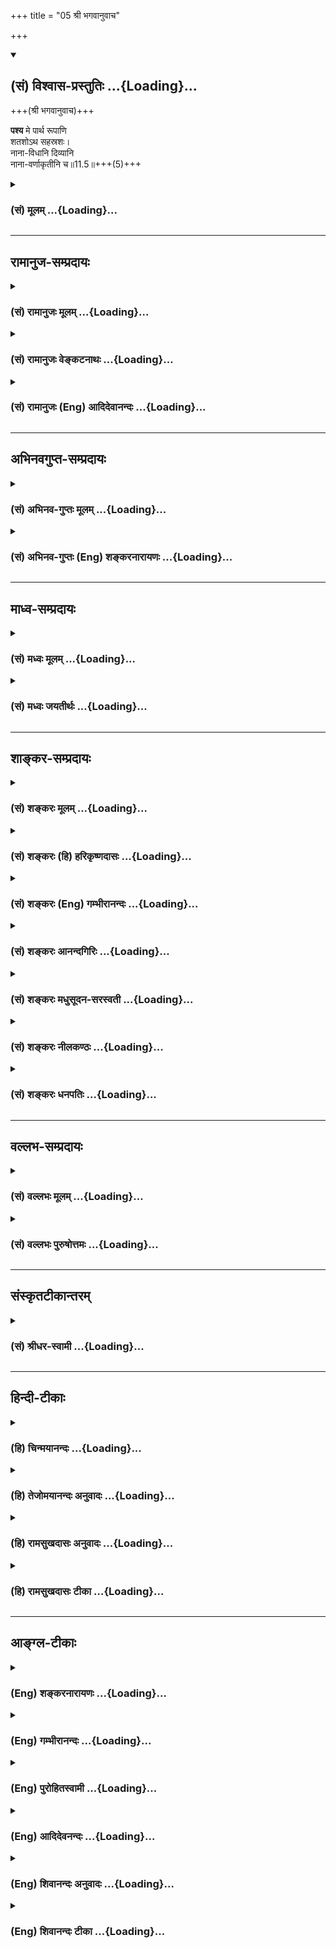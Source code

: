 +++
title = "05 श्री भगवानुवाच"

+++
<div class="js_include" newlevelforh1="2" title="(सं) विश्वास-प्रस्तुतिः" unfilled url="/mahAbhAratam/vyAsaH/shlokashaH/06-bhIShma-parva/03-bhagavad-gItA-parva/saMskRtam/vishvAsa-prastutiH/11_vishva-rUpa-darshana/05_shrI_bhagavAnuvAc.md">
<details open><summary><h2>(सं) विश्वास-प्रस्तुतिः ...{Loading}...</h2></summary>

+++(श्री भगवानुवाच)+++

**पश्य** मे पार्थ रूपाणि  
शतशोऽथ सहस्रशः।  
नाना-विधानि दिव्यानि  
नाना-वर्णाकृतीनि च॥11.5॥+++(5)+++
</details>
</div>
<div class="js_include collapsed" newlevelforh1="3" title="(सं) मूलम्" unfilled url="/mahAbhAratam/vyAsaH/shlokashaH/06-bhIShma-parva/03-bhagavad-gItA-parva/saMskRtam/mUlam/11_vishva-rUpa-darshana/05_shrI_bhagavAnuvAc.md">
<details><summary><h3>(सं) मूलम् ...{Loading}...</h3></summary>

श्री भगवानुवाच  
पश्य मे पार्थ रूपाणि शतशोऽथ सहस्रशः।  
नानाविधानि दिव्यानि नानावर्णाकृतीनि च।।11.5।।
</details>
</div>


_________________
## रामानुज-सम्प्रदायः
<div class="js_include collapsed" newlevelforh1="3" title="(सं) रामानुजः मूलम्" unfilled url="/mahAbhAratam/vyAsaH/shlokashaH/06-bhIShma-parva/03-bhagavad-gItA-parva/saMskRtam/rAmAnujaH/mUlam/11_vishva-rUpa-darshana/05_shrI_bhagavAnuvAc.md">
<details><summary><h3>(सं) रामानुजः मूलम् ...{Loading}...</h3></summary>

।।11.5।। श्री भगवानुवाच -- **पश्य मे** सर्वाश्रयाणि **रूपाणि अथ शतशः
सहस्रशः** च **नानाविधानि** नानाप्रकाराणि **दिव्यानि** अप्राकृतानि
**नानावर्णाकृतीनि** शुक्लकृष्णादिनानावर्णानि नानाकाराणि **च** पश्य।

</details>
</div>
<div class="js_include collapsed" newlevelforh1="3" title="(सं) रामानुजः वेङ्कटनाथः" unfilled url="/mahAbhAratam/vyAsaH/shlokashaH/06-bhIShma-parva/03-bhagavad-gItA-parva/saMskRtam/rAmAnujaH/venkaTanAthaH/11_vishva-rUpa-darshana/05_shrI_bhagavAnuvAc.md">
<details><summary><h3>(सं) रामानुजः वेङ्कटनाथः ...{Loading}...</h3></summary>

  
  
।।11.5।। अर्जुनस्य भगवत आत्मप्रदर्शने हेतुं
प्रश्नादिप्रकारफलितमवस्थाविशेषं दर्शयन्पश्य इत्यादिभगवद्वाक्यस्य
सङ्गतिमाहएवमिति। वक्ष्यमाणप्रकारमनुसन्धायाहसर्वाश्रयाणीति।
बहुव्रीहित्वान्नपुंसकत्वम्। आदित्यमण्डलादीन्यनन्तान्यधिकरणानि। यद्वा;
आश्रयशब्द उपचाराद्विवक्षाभेदेन वा आश्रितपरः। शतशः सहस्रशश्चेत्यनेन
परव्यूहविभवाद्यवच्छेदक्रोडीकृतानन्ताप्राकृतविग्रहवत्त्वं दर्शितम्।
यदेकादित्यमण्डलवर्ति रूपं;
तत्समानमनन्तब्रह्माण्डेष्वादित्यमण्डलवर्त्यसङ्ख्यातं रूपम्। एवं
श्रीविश्वरूपादिरूपान्तरेष्वपि। रूपं रूपं प्रतिरूपः \[कठो.5।910\]
इत्यादिश्रुत्याऽयमप्यर्थो विवक्षित इति केचित्। यथा द्रक्ष्यसि; तथा
करिष्यामीत्यभिप्रायेण पश्येत्युक्तिः। नानाविधानि इत्यनेन
प्रत्येकंभूषणायुधलाञ्छनभुजसङ्ख्यादिप्रकारविशेषानन्त्यमत्र
विवक्षितमित्याह -- नानाप्रकाराणीति। अप्राकृतानीति -- अत्र दिव्यशब्देन
दिवि वर्तमानत्वादिकं न विवक्षितं; पृथिव्यादिव्याप्तेरपि
वक्ष्यमाणत्वात्,द्रव्यवैलक्षण्यं चावश्यवक्तव्यमित्यभिप्रायः।
वासुदेवादिषु चतुर्षु युगभेदेन सितरक्तपीतकृष्णरूपपरिवृत्तेरवतारान्तरेषु च
तत्तत्फलार्थिध्यानानुगुण्याच्च नानावर्णत्वम्। आकृतिशब्देन
सुरनरतिर्यगादिसमानसंस्थानविशेषो विवक्षित इत्यभिप्रायेणाह --
नानाकाराणीति।  
  

</details>
</div>
<div class="js_include collapsed" newlevelforh1="3" title="(सं) रामानुजः (Eng) आदिदेवानन्दः" unfilled url="/mahAbhAratam/vyAsaH/shlokashaH/06-bhIShma-parva/03-bhagavad-gItA-parva/saMskRtam/rAmAnujaH/english/AdidevAnandaH/11_vishva-rUpa-darshana/05_shrI_bhagavAnuvAc.md">
<details><summary><h3>(सं) रामानुजः (Eng) आदिदेवानन्दः ...{Loading}...</h3></summary>

11.5 The Lord said Behold My forms which are the foundation of all,
hundreds upon thousands, varied and possessing manifold modes. They are divine, i.e., supernatural. They are multi-formed and multi-coloured like white, black etc. And they are of varied configurations. Behold that form!

</details>
</div>


_________________
## अभिनवगुप्त-सम्प्रदायः
<div class="js_include collapsed" newlevelforh1="3" title="(सं) अभिनव-गुप्तः मूलम्" unfilled url="/mahAbhAratam/vyAsaH/shlokashaH/06-bhIShma-parva/03-bhagavad-gItA-parva/saMskRtam/abhinava-guptaH/mUlam/11_vishva-rUpa-darshana/05_shrI_bhagavAnuvAc.md">
<details><summary><h3>(सं) अभिनव-गुप्तः मूलम् ...{Loading}...</h3></summary>

।।11.5।। No commentary.  
  

</details>
</div>
<div class="js_include collapsed" newlevelforh1="3" title="(सं) अभिनव-गुप्तः (Eng) शङ्करनारायणः" unfilled url="/mahAbhAratam/vyAsaH/shlokashaH/06-bhIShma-parva/03-bhagavad-gItA-parva/saMskRtam/abhinava-guptaH/english/shankaranArAyaNaH/11_vishva-rUpa-darshana/05_shrI_bhagavAnuvAc.md">
<details><summary><h3>(सं) अभिनव-गुप्तः (Eng) शङ्करनारायणः ...{Loading}...</h3></summary>

11.5 Sri Abhinavagupta did not comment upon this sloka.

</details>
</div>


_________________
## माध्व-सम्प्रदायः
<div class="js_include collapsed" newlevelforh1="3" title="(सं) मध्वः मूलम्" unfilled url="/mahAbhAratam/vyAsaH/shlokashaH/06-bhIShma-parva/03-bhagavad-gItA-parva/saMskRtam/madhvaH/mUlam/11_vishva-rUpa-darshana/05_shrI_bhagavAnuvAc.md">
<details><summary><h3>(सं) मध्वः मूलम् ...{Loading}...</h3></summary>

।।11.5।। Sri Madhvacharya did not comment on this sloka.,

</details>
</div>
<div class="js_include collapsed" newlevelforh1="3" title="(सं) मध्वः जयतीर्थः" unfilled url="/mahAbhAratam/vyAsaH/shlokashaH/06-bhIShma-parva/03-bhagavad-gItA-parva/saMskRtam/madhvaH/jayatIrthaH/11_vishva-rUpa-darshana/05_shrI_bhagavAnuvAc.md">
<details><summary><h3>(सं) मध्वः जयतीर्थः ...{Loading}...</h3></summary>

।।11.5।। Sri Jayatirtha did not comment on this sloka.  
  

</details>
</div>


_________________
## शाङ्कर-सम्प्रदायः
<div class="js_include collapsed" newlevelforh1="3" title="(सं) शङ्करः मूलम्" unfilled url="/mahAbhAratam/vyAsaH/shlokashaH/06-bhIShma-parva/03-bhagavad-gItA-parva/saMskRtam/shankaraH/mUlam/11_vishva-rUpa-darshana/05_shrI_bhagavAnuvAc.md">
<details><summary><h3>(सं) शङ्करः मूलम् ...{Loading}...</h3></summary>

।।11.5।। --,**पश्य मे पार्थ; रूपाणि शतशः** अथ सहस्रशः; अनेकशः इत्यर्थः।
तानि च **नानाविधानि** अनेकप्रकाराणि दिवि भवानि **दिव्यानि** अप्राकृतानि
**नानावर्णाकृतीनि** च नाना विलक्षणाः नीलपीतादिप्रकाराः वर्णाः तथा
आकृतयश्च अवयवसंस्थानविशेषाः येषां रूपाणां तानि नानावर्णाकृतीनि च।।

</details>
</div>
<div class="js_include collapsed" newlevelforh1="3" title="(सं) शङ्करः (हि) हरिकृष्णदासः" unfilled url="/mahAbhAratam/vyAsaH/shlokashaH/06-bhIShma-parva/03-bhagavad-gItA-parva/saMskRtam/shankaraH/hindI/harikRShNadAsaH/11_vishva-rUpa-darshana/05_shrI_bhagavAnuvAc.md">
<details><summary><h3>(सं) शङ्करः (हि) हरिकृष्णदासः ...{Loading}...</h3></summary>

।।11.5।। अर्जुन इस प्रकार प्रेरित हुए श्रीभगवान् बोले --, हे पार्थ तू
मेरे सैकड़ोंहजारों अर्थात् अनेकों रूपोंको देख; जो कि नाना प्रकारके
भेदवाले और दिव्य अर्थात् देवलोकमें होनेवाले -- अलौकिक हैं तथा नाना
प्रकारके वर्ण और आकृतिवाले हैं अर्थात् जिनके नील; पीत आदि नाना प्रकारके
वर्ण और अनेक आकारवाले अवयव हैं; ऐसे रूपोंको देख।

</details>
</div>
<div class="js_include collapsed" newlevelforh1="3" title="(सं) शङ्करः (Eng) गम्भीरानन्दः" unfilled url="/mahAbhAratam/vyAsaH/shlokashaH/06-bhIShma-parva/03-bhagavad-gItA-parva/saMskRtam/shankaraH/english/gambhIrAnandaH/11_vishva-rUpa-darshana/05_shrI_bhagavAnuvAc.md">
<details><summary><h3>(सं) शङ्करः (Eng) गम्भीरानन्दः ...{Loading}...</h3></summary>

11.5 O son of Prtha, pasya, behold; me, My; rupani, forms; satasah, in
(their) hundreds; atha, and; sahasrasah, in thousands, i.e. in large
numbers. And they are nana-vidhani, of different kinds; divyani,
celestial, supernatural; and nana-varna-akrtini, of various colours and
shapes-forms which have different (nana) colours (varna) such as blue,
yellow, etc. as also (different) shapes (akrtayah), having their parts
differently arranged.

</details>
</div>
<div class="js_include collapsed" newlevelforh1="3" title="(सं) शङ्करः आनन्दगिरिः" unfilled url="/mahAbhAratam/vyAsaH/shlokashaH/06-bhIShma-parva/03-bhagavad-gItA-parva/saMskRtam/shankaraH/AnandagiriH/11_vishva-rUpa-darshana/05_shrI_bhagavAnuvAc.md">
<details><summary><h3>(सं) शङ्करः आनन्दगिरिः ...{Loading}...</h3></summary>

।।11.5।। अर्जुनमतिभक्तं सखायं प्रार्थितप्रतिश्रवणेनाश्वासयितुमाह --
**एवमिति।**

</details>
</div>
<div class="js_include collapsed" newlevelforh1="3" title="(सं) शङ्करः मधुसूदन-सरस्वती" unfilled url="/mahAbhAratam/vyAsaH/shlokashaH/06-bhIShma-parva/03-bhagavad-gItA-parva/saMskRtam/shankaraH/madhusUdana-sarasvatI/11_vishva-rUpa-darshana/05_shrI_bhagavAnuvAc.md">
<details><summary><h3>(सं) शङ्करः मधुसूदन-सरस्वती ...{Loading}...</h3></summary>

।।11.5।। एवमत्यन्तभक्तेनार्जुनेन प्रार्थितः सन् श्रीभगवानुवाच -- पश्येति।
अत्र क्रमेण श्लोकचतुष्टयेऽपि पश्येत्यावृत्त्यात्यद्भुतरूपाणि
दर्शयिष्यामि त्वं सावधानो भवेत्यर्जुनमभिमुखीकरोति भगवान्। शतशोऽथ सहस्रश
इत्यपरिमितानि। तानि च नानाविधान्यनेकप्रकाराणि दिव्यान्यत्यद्भुतानि नाना
विलक्षणा वर्णा नीलपीतादिप्रकारास्तथा आकृतयश्चावयवसंस्थानविशेषा येषां
तानि नानावर्णाकृतीनि च मम रूपाणि पश्य। अर्हे लोट्। द्रष्टुमर्हो भव हे
पार्थ।

</details>
</div>
<div class="js_include collapsed" newlevelforh1="3" title="(सं) शङ्करः नीलकण्ठः" unfilled url="/mahAbhAratam/vyAsaH/shlokashaH/06-bhIShma-parva/03-bhagavad-gItA-parva/saMskRtam/shankaraH/nIlakaNThaH/11_vishva-rUpa-darshana/05_shrI_bhagavAnuvAc.md">
<details><summary><h3>(सं) शङ्करः नीलकण्ठः ...{Loading}...</h3></summary>

।।11.5।। एवं प्रार्थितः सन् भगवानुवाच -- **पश्येति।** शतश
इत्यादिनानन्तानीत्युक्तम्। नानावर्णानि नानाकृतीनि च।

</details>
</div>
<div class="js_include collapsed" newlevelforh1="3" title="(सं) शङ्करः धनपतिः" unfilled url="/mahAbhAratam/vyAsaH/shlokashaH/06-bhIShma-parva/03-bhagavad-gItA-parva/saMskRtam/shankaraH/dhanapatiH/11_vishva-rUpa-darshana/05_shrI_bhagavAnuvAc.md">
<details><summary><h3>(सं) शङ्करः धनपतिः ...{Loading}...</h3></summary>

।।11.5।। एवं प्रेरितो भगवानुवाच। पश्य मम शतशोऽथ सहस्त्रशः असंख्यातानि
रुपाणि नानाविधानि अनेकप्रकारणि दिव्यानि अप्राकृतानि नाना
नीलपीतादिप्रकारा वर्णस्तथा आकृतयोऽवयवसन्निवेशविशेषा येषां तानि यतस्त्वं
पृथापुत्रः मम प्रेमास्पदः सखा अतः पश्येत द्योतयन् संबोधयति हे पार्थेति।

</details>
</div>


_________________
## वल्लभ-सम्प्रदायः
<div class="js_include collapsed" newlevelforh1="3" title="(सं) वल्लभः मूलम्" unfilled url="/mahAbhAratam/vyAsaH/shlokashaH/06-bhIShma-parva/03-bhagavad-gItA-parva/saMskRtam/vallabhaH/mUlam/11_vishva-rUpa-darshana/05_shrI_bhagavAnuvAc.md">
<details><summary><h3>(सं) वल्लभः मूलम् ...{Loading}...</h3></summary>

।।11.5।। एवं प्रार्थितः सन्नद्भुतमक्षरस्वरूपं दर्शयिष्यन्सावधानो भव
इत्येवं अर्जुनमभिमुखीकरोति पश्येतिचतुर्भिः। पश्य मे पार्थ रूपाणि इति
कूटस्थत्वादक्षरे स्वरूपे बहूनि रूपाणि सन्तीति बहुवचनम्।

</details>
</div>
<div class="js_include collapsed" newlevelforh1="3" title="(सं) वल्लभः पुरुषोत्तमः" unfilled url="/mahAbhAratam/vyAsaH/shlokashaH/06-bhIShma-parva/03-bhagavad-gItA-parva/saMskRtam/vallabhaH/puruShottamaH/11_vishva-rUpa-darshana/05_shrI_bhagavAnuvAc.md">
<details><summary><h3>(सं) वल्लभः पुरुषोत्तमः ...{Loading}...</h3></summary>

  
  
।।11.5।। एवं प्रार्थितः सन् तद्रूपं दर्शयिष्यन्नर्जुनं सावधानं करोति
भगवान् -- पश्येत्यादिचतुर्भिः। हे पार्थ भक्तपुत्र कृपया दर्शयामीति
सम्बोधनम्। अन्यथा पुरुषोत्तमदर्शनतोऽन्यदर्शनेच्छायामेतद्रसानुभवमपि न
कारयेदिति भावः। मे मम शतशः सहस्रशः असङ्ख्यातानि; शतशः सहस्रशः यावदिच्छसि
तावद्वा; नानाविधानि नानाफलकारकाणि रूपाणि यस्य नानाविधान्यपि दिव्यानि
अलौकिकानि क्रीडात्मकानि; न तु प्रदर्शनार्थमेव कृतानि च पुनः तथैव
नानावर्णाकृतीनि नाना अनेके वर्णाः शुक्ललोहितादयः आकृतयः अवयवादिविशेषाश्च
येषां तानि।  
  

</details>
</div>


_________________
## संस्कृतटीकान्तरम्
<div class="js_include collapsed" newlevelforh1="3" title="(सं) श्रीधर-स्वामी" unfilled url="/mahAbhAratam/vyAsaH/shlokashaH/06-bhIShma-parva/03-bhagavad-gItA-parva/saMskRtam/shrIdhara-svAmI/11_vishva-rUpa-darshana/05_shrI_bhagavAnuvAc.md">
<details><summary><h3>(सं) श्रीधर-स्वामी ...{Loading}...</h3></summary>

।।11.5।। एवं प्रार्थितः सन्नत्यद्भुतं रूपं दर्शयिष्यन्सावधानो
भवेत्येवमर्जुनमभिमुखीकरोति **-- श्रीभगवानुवाच।** **पश्येति चतुर्भिः।**
रूपस्यैकत्वेऽपि नानाविधत्वाद्रूपाणीति बहुवचनम्। अपरिमितान्यनेकप्रकाराणि
देव्यान्यलौकिकानि मम रूपाणि पश्य। वर्णाः शुक्लकृष्णादयः।
आकृतयोऽवयवसन्निवेशविशेषाः। नाना अनेकवर्णा आकृतयश्च येषां तानि
नानावर्णाकृतीनि।

</details>
</div>


_________________
## हिन्दी-टीकाः
<div class="js_include collapsed" newlevelforh1="3" title="(हि) चिन्मयानन्दः" unfilled url="/mahAbhAratam/vyAsaH/shlokashaH/06-bhIShma-parva/03-bhagavad-gItA-parva/hindI/chinmayAnandaH/11_vishva-rUpa-darshana/05_shrI_bhagavAnuvAc.md">
<details><summary><h3>(हि) चिन्मयानन्दः ...{Loading}...</h3></summary>

।।11.5।। यदि समस्त आभूषण का मूल तत्त्व स्वर्ण है; तो विश्व का प्रत्येक
आभूषण समष्टि स्वर्ण में उपलब्ध होना चाहिए। आभूषण में स्वर्ण को देखना
अपेक्षत सरल है; क्योंकि वह इन्द्रियों के द्वारा किया जाने वाला दर्शन; है
अर्थात् वह इन्द्रियगोचर है। परन्तु नाना आकार प्रकार तथा वर्णों के समस्त
आभूषणों को समष्टि स्वर्ण में देख पाना अधिक कठिन है; क्योंकि वह बुद्धि
द्वारा दिया जाने वाला दर्शन है अर्थात बुद्धिगम्य दर्शन है। इस बात को
ध्यान में रखकर भगवान् के कथन को पढ़ने पर उनका अभिप्राय स्वत स्पष्ट हो
जाता है। मेरे शतश और सहस्रश नाना प्रकार आकार तथा वर्णों के अलौकिक रूपों
को देखो। भगवान् श्रीकृष्ण को अपना विराट् स्वरूप धारण करने की आवश्यकता
नहीं थी क्योंकि अर्जुन को केवल इतना ही करना था कि अपने समक्ष स्थित रूप
को वह देखे। परन्तु दुर्भाग्य से; द्रष्टव्य रूप को देखने के लिए उपयुक्त
दर्शन का उपकरण उसके पास नहीं था; और इसलिए; अर्जुन उन सबको नहीं देख सका;
जो भगवान् श्रीकृष्ण में पहले से ही विद्यमान था। सुदूर स्थित कोई नक्षत्र
या किसी अन्य वस्तु को देखने के लिए दूरदर्शी यन्त्र का उपयोग किया जाता
है। परन्तु उस यन्त्र की अक्षरेखा पर होने मात्र से वह वस्तु दिखाई नहीं दे
सकती। उसे देखने के लिये दूरदर्शी यन्त्र को समायोजित करना पड़ता है; जिससे
कि वह वस्तु सूक्ष्म निरीक्षक के दृष्टिपथ में आ जाये। इसी प्रकार
श्रीकृष्ण ने स्वयं को विराट् रूप में परिवर्तित नहीं किया; परन्तु अर्जुन
को केवल आन्तरिक समायोजन करने में सहायता प्रदान की जिससे कि वह भगवान्
श्रीकृष्ण में विद्यमान विश्वरूप का अवलोकन कर सके। इसीलिये; भगवान् कहतें
हैं कि; देखो। वे इस श्लोक में उन दर्शनीय वस्तुओं को गिनाते हैं। वे दिव्य
रूप कौनसे हैं अगले श्लोक में बताते हैं

</details>
</div>
<div class="js_include collapsed" newlevelforh1="3" title="(हि) तेजोमयानन्दः अनुवादः" unfilled url="/mahAbhAratam/vyAsaH/shlokashaH/06-bhIShma-parva/03-bhagavad-gItA-parva/hindI/tejomayAnandaH/anuvAdaH/11_vishva-rUpa-darshana/05_shrI_bhagavAnuvAc.md">
<details><summary><h3>(हि) तेजोमयानन्दः अनुवादः ...{Loading}...</h3></summary>

।।11.5।। श्रीभगवान् ने कहा -- हे पार्थ ! मेरे सैकड़ों तथा सहस्रों नाना
प्रकार के और नाना वर्ण तथा आकृति वाले दिव्य रूपों को देखो।।

</details>
</div>
<div class="js_include collapsed" newlevelforh1="3" title="(हि) रामसुखदासः अनुवादः" unfilled url="/mahAbhAratam/vyAsaH/shlokashaH/06-bhIShma-parva/03-bhagavad-gItA-parva/hindI/rAmasukhadAsaH/anuvAdaH/11_vishva-rUpa-darshana/05_shrI_bhagavAnuvAc.md">
<details><summary><h3>(हि) रामसुखदासः अनुवादः ...{Loading}...</h3></summary>

।।11.5।। श्रीभगवान् बोले -- हे पृथानन्दन ! अब मेरे अनेक तरहके, अनेक अनेक
वर्णों और आकृतियोंवाले सैकड़ों-हजारों दिव्यरूपोंको तू देख।

</details>
</div>
<div class="js_include collapsed" newlevelforh1="3" title="(हि) रामसुखदासः टीका" unfilled url="/mahAbhAratam/vyAsaH/shlokashaH/06-bhIShma-parva/03-bhagavad-gItA-parva/hindI/rAmasukhadAsaH/TIkA/11_vishva-rUpa-darshana/05_shrI_bhagavAnuvAc.md">
<details><summary><h3>(हि) रामसुखदासः टीका ...{Loading}...</h3></summary>

।।11.5।।***व्याख्या--***'**पश्य मे पार्थ रूपाणि शतशोऽथ
सहस्रशः'--**अर्जुनकी संकोचपूर्वक प्रार्थनाको सुनकर भगवान् अत्यधिक
प्रसन्न हुए; अतः अर्जुनके लिये **'पार्थ'** सम्बोधनका प्रयोग करते हुए
कहते हैं कि तू मेरे रूपोंको देख। रूपोंमें भी तीन-चार नहीं, प्रत्युत
सैकड़ों-हजारों रूपोंको देख अर्थात् अनगिनत रूपोंको देख। भगवान्ने जैसे
विभूतियोंके विषय कहा है कि मेरी विभूतियोंका अन्त नहीं आ सकता, ऐसे ही
यहाँ भगवान्ने,अपने रूपोंकी अनन्तता बतायी है।

</details>
</div>


_________________
## आङ्ग्ल-टीकाः
<div class="js_include collapsed" newlevelforh1="3" title="(Eng) शङ्करनारायणः" unfilled url="/mahAbhAratam/vyAsaH/shlokashaH/06-bhIShma-parva/03-bhagavad-gItA-parva/english/shankaranArAyaNaH/11_vishva-rUpa-darshana/05_shrI_bhagavAnuvAc.md">
<details><summary><h3>(Eng) शङ्करनारायणः ...{Loading}...</h3></summary>

11.5. The Bhagavat said Behold, O son of Prtha, My divine forms in hundreds and in thousands and of varied nature and of varied colours and varied shapes.

</details>
</div>
<div class="js_include collapsed" newlevelforh1="3" title="(Eng) गम्भीरानन्दः" unfilled url="/mahAbhAratam/vyAsaH/shlokashaH/06-bhIShma-parva/03-bhagavad-gItA-parva/english/gambhIrAnandaH/11_vishva-rUpa-darshana/05_shrI_bhagavAnuvAc.md">
<details><summary><h3>(Eng) गम्भीरानन्दः ...{Loading}...</h3></summary>

11.5 The Blessed Lord said O son of Prtha, behold My forms in (their)
hundreds and in thousands, of different kinds, celestial, and of various colours and shapes.

</details>
</div>
<div class="js_include collapsed" newlevelforh1="3" title="(Eng) पुरोहितस्वामी" unfilled url="/mahAbhAratam/vyAsaH/shlokashaH/06-bhIShma-parva/03-bhagavad-gItA-parva/english/purohitasvAmI/11_vishva-rUpa-darshana/05_shrI_bhagavAnuvAc.md">
<details><summary><h3>(Eng) पुरोहितस्वामी ...{Loading}...</h3></summary>

11.5 Lord Shri Krishna replied: Behold, O Arjuna! My celestial forms, by hundred and thousands, various in kind, in colour and in shape.

</details>
</div>
<div class="js_include collapsed" newlevelforh1="3" title="(Eng) आदिदेवनन्दः" unfilled url="/mahAbhAratam/vyAsaH/shlokashaH/06-bhIShma-parva/03-bhagavad-gItA-parva/english/AdidevanandaH/11_vishva-rUpa-darshana/05_shrI_bhagavAnuvAc.md">
<details><summary><h3>(Eng) आदिदेवनन्दः ...{Loading}...</h3></summary>

11.5 The Lord said Behold My forms, O Arjuna, hundreds upon thousands,
manifold, divine, varied in hue and shape.

</details>
</div>
<div class="js_include collapsed" newlevelforh1="3" title="(Eng) शिवानन्दः अनुवादः" unfilled url="/mahAbhAratam/vyAsaH/shlokashaH/06-bhIShma-parva/03-bhagavad-gItA-parva/english/shivAnandaH/anuvAdaH/11_vishva-rUpa-darshana/05_shrI_bhagavAnuvAc.md">
<details><summary><h3>(Eng) शिवानन्दः अनुवादः ...{Loading}...</h3></summary>

11.5 The Blessed Lord said Behold, O Arjuna, forms of Mine, by the hundreds and thousands, of different sorts, divine, and of various colours and shapes.

</details>
</div>
<div class="js_include collapsed" newlevelforh1="3" title="(Eng) शिवानन्दः टीका" unfilled url="/mahAbhAratam/vyAsaH/shlokashaH/06-bhIShma-parva/03-bhagavad-gItA-parva/english/shivAnandaH/TIkA/11_vishva-rUpa-darshana/05_shrI_bhagavAnuvAc.md">
<details><summary><h3>(Eng) शिवानन्दः टीका ...{Loading}...</h3></summary>

11.5 पश्य behold; मे My; पार्थ O Partha; रूपाणि forms; शतशः by hundreds;
अथ and; सहस्रशः by thousands; नानाविधानि of different sorts; दिव्यानि
divine; नानावर्णाकृतीनि of various colours and shapes; च and.Commentary Divyani Divine supernatural.Satasah; Sahasrasah By the hundreds and thousands -- countless.O Arjuna; I want you to behold the Cosmic Form.
All beings and entities are there. The fat and the lean; the short and the tall; the red and the black; the active and the passive; the rich and the poor; the intelligent and the dull; the healthy and the sick;
the noisy and the silent; those that are awake; those that are asleep;
the beautiful and the ugly; and all grades of beings with their distinctive marks are all there. The blueness of the sky; the yellowness of the silk; the redness of the twilight; the blackness of the coal; the whiteness of the snow; and the greenness of the leaves will be seen by you. You will also behold the objects of various shapes.

</details>
</div>
